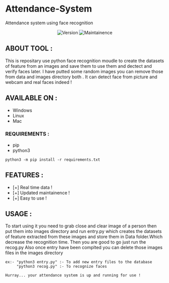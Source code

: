 # Attendance-System
Attendance system using face recognition

<p align="center">
<img title="Version" src="https://img.shields.io/badge/Version-1.0-green.svg?style=flat-square"></a>
<img title="Maintainence" src="https://img.shields.io/badge/Maintained%3F-yes-green.svg">
</p>

## ABOUT TOOL :

This is repositary use python face recognition moudle to create the datasets of feature from an images and save them to use them and dectect and verify faces later.
I have putted some random images you can remove those from data and images directory both .
It can detect face from picture and webcam and real faces indeed !
</p>

## AVAILABLE ON :

* Windows
* Linux
* Mac

### REQUIREMENTS :
* pip
* python3
```
python3 -m pip install -r requirements.txt
```
## FEATURES :
* [+] Real time data !
* [+] Updated maintainence !
* [+] Easy to use !


## USAGE :
To start using it you need to grab close and clear image of a person then put them into images directory and run entry.py which creates the datasets of feature extracted from these images and store them in Data folder.Which decrease the recognition time.
Then you are good to go just run the recog.py 
Also once entry have been complted you can delete those images files in the images directory
```
ex:- "python3 entry.py" :- To add new entry files to the database 
     "python3 recog.py" :- To recognize faces

Hurray... your attendance system is up and running for use !

```

